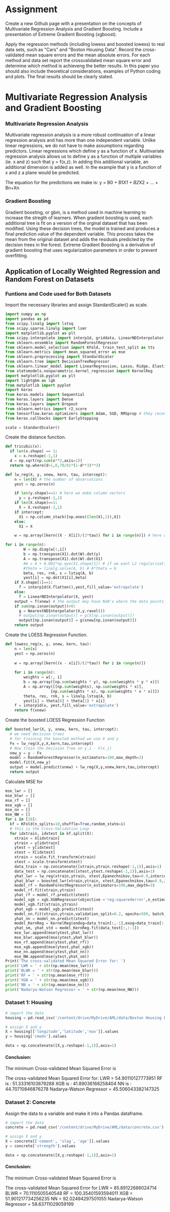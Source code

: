 # Assignment 

Create a new Github page with a presentation on the concepts of Multivariate Regression Analysis and Gradient Boosting. Include a presentation of Extreme Gradient Boosting (xgboost).

Apply the regression methods (including lowess and boosted lowess) to real data sets, such as "Cars" and "Boston Housing Data".  Record the cross-validated mean square errors and the mean absolute errors.
For each method and data set report the crossvalidated mean square error and determine which method is achieveng the better results.
In this paper you should also include theoretical considerations, examples of Python coding and plots. 
The final results should be clearly stated.

# Multivariate Regression Analysis and Gradient Boosting

### Multivariate Regression Analysis

Multivariate regression analysis is a more robust continuation of a linear regression analysis and has more than one independent variable. Unlike linear regressions, we do not have to make assumptions regarding predictors. Linear regressions which define y as a function of x. Multivariate regression analysis allows us to define y as a function of multiple variables (ie. x and z) such that y = f(x,z). In adding this additional variable, an additional dimension is added as well. In the example that y is a function of x and z a plane would be predicted. 

The equation for the predictions we make is:
y = B0 + B1*X1 + B2*X2 + ... + Bn+Xn

### Gradient Boosting

Gradient boosting, or gbm, is a method used in machine learning to increase the stregth of learners. When gradient boosting is used, each additional tree is fit on a version of the orginal dataset that has been modified. Using these decision trees, the model is trained and produces a final prediction value of the dependent variable. This process takes the mean from the original dataset and adds the residuals predicted by the decision trees in the forest. Extreme Gradient Boosting is a derivative of gradient boosting that uses regularization parameters in order to prevent overfitting.


## Application of Locally Weighted Regression and Random Forest on Datasets

### Funtions and Code used for Both Datasets 

Import the necessary libraries and assign StandardScaler() as scale.
```Python
import numpy as np
import pandas as pd
from scipy.linalg import lstsq
from scipy.sparse.linalg import lsmr
import matplotlib.pyplot as plt
from scipy.interpolate import interp1d, griddata, LinearNDInterpolator, NearestNDInterpolator
from sklearn.ensemble import RandomForestRegressor
from sklearn.model_selection import KFold, train_test_split as tts
from sklearn.metrics import mean_squared_error as mse
from sklearn.preprocessing import StandardScaler
from sklearn.tree import DecisionTreeRegressor
from sklearn.linear_model import LinearRegression, Lasso, Ridge, ElasticNet
from statsmodels.nonparametric.kernel_regression import KernelReg
import matplotlib.pyplot as plt
import lightgbm as lgb
from matplotlib import pyplot
import keras
from keras.models import Sequential
from keras.layers import Dense
from keras.layers import Dropout
from sklearn.metrics import r2_score
from tensorflow.keras.optimizers import Adam, SGD, RMSprop # they recently updated Tensorflow
from keras.callbacks import EarlyStopping

scale = StandardScaler()
```



Create the distance function.
```Python
def tricubic(x):
  if len(x.shape) == 1:
    x = x.reshape(-1,1)
  d = np.sqrt(np.sum(x**2,axis=1))
  return np.where(d>1,0,70/81*(1-d**3)**3)
```

```Python
def lw_reg(X, y, xnew, kern, tau, intercept):
    n = len(X) # the number of observations
    yest = np.zeros(n)

    if len(y.shape)==1: # here we make column vectors
      y = y.reshape(-1,1)
    if len(X.shape)==1:
      X = X.reshape(-1,1)
    if intercept:
      X1 = np.column_stack([np.ones((len(X),1)),X])
    else:
      X1 = X

    w = np.array([kern((X - X[i])/(2*tau)) for i in range(n)]) # here we compute n vectors of weights

for i in range(n):          
        W = np.diag(w[:,i])
        b = np.transpose(X1).dot(W).dot(y)
        A = np.transpose(X1).dot(W).dot(X1)
        #A = A + 0.001*np.eye(X1.shape[1]) # if we want L2 regularization
        #theta = linalg.solve(A, b) # A*theta = b
        beta, res, rnk, s = lstsq(A, b)
        yest[i] = np.dot(X1[i],beta)
    if X.shape[1]==1:
      f = interp1d(X.flatten(),yest,fill_value='extrapolate')
    else:
      f = LinearNDInterpolator(X, yest)
    output = f(xnew) # the output may have NaN's where the data points from xnew are outside the convex hull of X
    if sum(np.isnan(output))>0:
      g = NearestNDInterpolator(X,y.ravel()) 
      # output[np.isnan(output)] = g(X[np.isnan(output)])
      output[np.isnan(output)] = g(xnew[np.isnan(output)])
    return output
```

Create the LOESS Regression Function.
```Python
def lowess_reg(x, y, xnew, kern, tau):
    n = len(x)
    yest = np.zeros(n)
        
    w = np.array([kern((x - x[i])/(2*tau)) for i in range(n)])     
    
    for i in range(n):
        weights = w[:, i]
        b = np.array([np.sum(weights * y), np.sum(weights * y * x)])
        A = np.array([[np.sum(weights), np.sum(weights * x)],
                    [np.sum(weights * x), np.sum(weights * x * x)]])
        theta, res, rnk, s = linalg.lstsq(A, b)
        yest[i] = theta[0] + theta[1] * x[i] 
    f = interp1d(x, yest,fill_value='extrapolate')
    return f(xnew)
```

Create the boosted LOESS Regression Function
```Python
def boosted_lwr(X, y, xnew, kern, tau, intercept):
  # we need decision trees
  # for training the boosted method we use X and y
  Fx = lw_reg(X,y,X,kern,tau,intercept) 
  # Now train the Decision Tree on y_i - F(x_i)
  new_y = y - Fx
  model = RandomForestRegressor(n_estimators=100,max_depth=2)
  model.fit(X,new_y)
  output = model.predict(xnew) + lw_reg(X,y,xnew,kern,tau,intercept)
  return output 
 ```

Calculate MSE for 
```Python
mse_lwr = []
mse_blwr = []
mse_rf = []
mse_xgb = []
mse_nn = []
mse_NW = []
for i in [10]:
  kf = KFold(n_splits=10,shuffle=True,random_state=i)
  # this is the Cross-Validation Loop
  for idxtrain, idxtest in kf.split(X):
    xtrain = X[idxtrain]
    ytrain = y[idxtrain]
    ytest = y[idxtest]
    xtest = X[idxtest]
    xtrain = scale.fit_transform(xtrain)
    xtest = scale.transform(xtest)
    data_train = np.concatenate([xtrain,ytrain.reshape(-1,1)],axis=1)
    data_test = np.concatenate([xtest,ytest.reshape(-1,1)],axis=1)
    yhat_lwr = lw_reg(xtrain,ytrain, xtest,Epanechnikov,tau=0.9,intercept=True)
    yhat_blwr = boosted_lwr(xtrain,ytrain, xtest,Epanechnikov,tau=0.9,intercept=True)
    model_rf = RandomForestRegressor(n_estimators=100,max_depth=3)
    model_rf.fit(xtrain,ytrain)
    yhat_rf = model_rf.predict(xtest)
    model_xgb = xgb.XGBRegressor(objective ='reg:squarederror',n_estimators=100,reg_lambda=20,alpha=1,gamma=10,max_depth=3)
    model_xgb.fit(xtrain,ytrain)
    yhat_xgb = model_xgb.predict(xtest)
    model_nn.fit(xtrain,ytrain,validation_split=0.2, epochs=500, batch_size=10, verbose=0, callbacks=[es])
    yhat_nn = model_nn.predict(xtest)
    model_KernReg = KernelReg(endog=data_train[:,-1],exog=data_train[:,:-1],var_type='ccc',ckertype='gaussian')
    yhat_sm, yhat_std = model_KernReg.fit(data_test[:,:-1])
    mse_lwr.append(mse(ytest,yhat_lwr))
    mse_blwr.append(mse(ytest,yhat_blwr))
    mse_rf.append(mse(ytest,yhat_rf))
    mse_xgb.append(mse(ytest,yhat_xgb))
    mse_nn.append(mse(ytest,yhat_nn))
    mse_NW.append(mse(ytest,yhat_sm))
Print('The cross-validated Mean Squared Error for: ')
print('LWR = ' + str(np.mean(mse_lwr)))
print('BLWR = ' + str(np.mean(mse_blwr)))
print('RF = ' + str(np.mean(mse_rf)))
print('XGB = ' + str(np.mean(mse_xgb)))
print('NN = ' + str(np.mean(mse_nn)))
print('Nadarya-Watson Regressor = ' + str(np.mean(mse_NW)))
```

### Dataset 1: Housing

```Python
# import the data
housing = pd.read_csv('/content/drive/MyDrive/AML/data/Boston Housing Prices.csv')

# assign X and y
X = housing[['longitude','latitude','nox']].values
y = housing['cmedv'].values

data = np.concatenate([X,y.reshape(-1,1)],axis=1)
```

#### Conclusion:

The minimum Cross-validated Mean Squared Error is 

The cross-validated Mean Squared Error for:
LWR = 54.90110127773951
RF is : 51.33316103879288
XGB is : 41.89036168258404
NN is : 44.70710846876278
Nadarya-Watson Regressor = 45.506043382147325


### Dataset 2: Concrete

Assign the data to a variable and make it into a Pandas dataframe.
```Python
# import the data
concrete = pd.read_csv('/content/drive/MyDrive/AML/data/concrete.csv')

# assign X and y
X = concrete[['cement',	'slag',	'age']].values
y = concrete['strength'].values

data = np.concatenate([X,y.reshape(-1,1)],axis=1)
```


#### Conclusion:

The minimum Cross-validated Mean Squared Error is 

The cross-validated Mean Squared Error for 
LWR = 85.89122686024714
BLWR = 70.1110505540548
RF = 100.35401593594011
XGB = 51.901217734256235
NN = 92.02494297501055
Nadarya-Watson Regressor = 58.63711029059199
